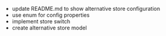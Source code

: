 - update README.md to show alternative store configuration
- use enum for config properties
- implement store switch
- create alternative store model
